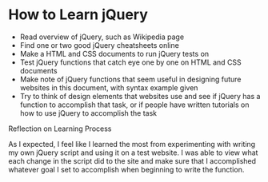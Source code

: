# How to Learn jQuery

* Read overview of jQuery, such as Wikipedia page
* Find one or two good jQuery cheatsheets online
* Make a HTML and CSS documents to run jQuery tests on
* Test jQuery functions that catch eye one by one on HTML and CSS documents
* Make note of jQuery functions that seem useful in designing future websites in this document, with syntax example given
* Try to think of design elements that websites use and see if jQuery has a function to accomplish that task, or if people have written tutorials on how to use jQuery to accomplish the task

Reflection on Learning Process

As I expected, I feel like I learned the most from experimenting with writing my own jQuery script and using it on a test website. I was able to view what each change in the script did to the site and make sure that I accomplished whatever goal I set to accomplish when beginning to write the function.